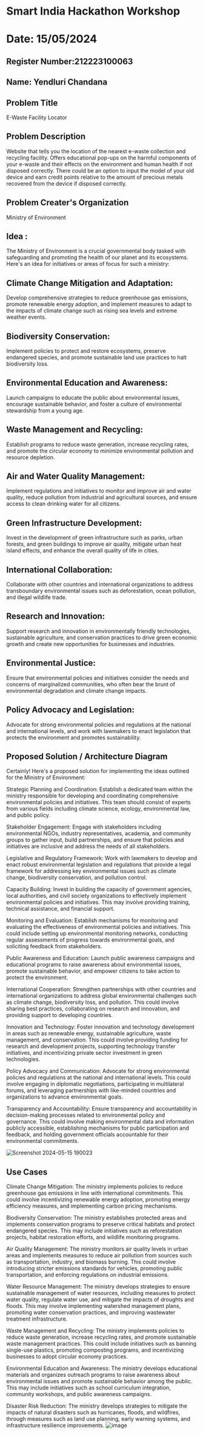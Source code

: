 # Smart India Hackathon Workshop
# Date: 15/05/2024
## Register Number:212223100063
## Name: Yendluri Chandana
## Problem Title
E-Waste Facility Locator
## Problem Description
Website that tells you the location of the nearest e-waste collection and recycling facility. Offers educational pop-ups on the harmful components of your e-waste and their effects on the environment and human health if not disposed correctly. There could be an option to input the model of your old device and earn credit points relative to the amount of precious metals recovered from the device if disposed correctly.
## Problem Creater's Organization
Ministry of Environment

## Idea :
The Ministry of Environment is a crucial governmental body tasked with safeguarding and promoting the health of our planet and its ecosystems. Here's an idea for initiatives or areas of focus for such a ministry:

## Climate Change Mitigation and Adaptation: 
Develop comprehensive strategies to reduce greenhouse gas emissions, promote renewable energy adoption, and implement measures to adapt to the impacts of climate change such as rising sea levels and extreme weather events.

## Biodiversity Conservation:
Implement policies to protect and restore ecosystems, preserve endangered species, and promote sustainable land use practices to halt biodiversity loss.

## Environmental Education and Awareness:
Launch campaigns to educate the public about environmental issues, encourage sustainable behavior, and foster a culture of environmental stewardship from a young age.

## Waste Management and Recycling: 
Establish programs to reduce waste generation, increase recycling rates, and promote the circular economy to minimize environmental pollution and resource depletion.

## Air and Water Quality Management: 
Implement regulations and initiatives to monitor and improve air and water quality, reduce pollution from industrial and agricultural sources, and ensure access to clean drinking water for all citizens.

## Green Infrastructure Development:
Invest in the development of green infrastructure such as parks, urban forests, and green buildings to improve air quality, mitigate urban heat island effects, and enhance the overall quality of life in cities.

## International Collaboration:
Collaborate with other countries and international organizations to address transboundary environmental issues such as deforestation, ocean pollution, and illegal wildlife trade.

## Research and Innovation:
Support research and innovation in environmentally friendly technologies, sustainable agriculture, and conservation practices to drive green economic growth and create new opportunities for businesses and industries.

## Environmental Justice: 
Ensure that environmental policies and initiatives consider the needs and concerns of marginalized communities, who often bear the brunt of environmental degradation and climate change impacts.

## Policy Advocacy and Legislation:
Advocate for strong environmental policies and regulations at the national and international levels, and work with lawmakers to enact legislation that protects the environment and promotes sustainability.



## Proposed Solution / Architecture Diagram
Certainly! Here's a proposed solution for implementing the ideas outlined for the Ministry of Environment:

Strategic Planning and Coordination: Establish a dedicated team within the ministry responsible for developing and coordinating comprehensive environmental policies and initiatives. This team should consist of experts from various fields including climate science, ecology, environmental law, and public policy.

Stakeholder Engagement: Engage with stakeholders including environmental NGOs, industry representatives, academia, and community groups to gather input, build partnerships, and ensure that policies and initiatives are inclusive and address the needs of all stakeholders.

Legislative and Regulatory Framework: Work with lawmakers to develop and enact robust environmental legislation and regulations that provide a legal framework for addressing key environmental issues such as climate change, biodiversity conservation, and pollution control.

Capacity Building: Invest in building the capacity of government agencies, local authorities, and civil society organizations to effectively implement environmental policies and initiatives. This may involve providing training, technical assistance, and financial support.

Monitoring and Evaluation: Establish mechanisms for monitoring and evaluating the effectiveness of environmental policies and initiatives. This could include setting up environmental monitoring networks, conducting regular assessments of progress towards environmental goals, and soliciting feedback from stakeholders.

Public Awareness and Education: Launch public awareness campaigns and educational programs to raise awareness about environmental issues, promote sustainable behavior, and empower citizens to take action to protect the environment.

International Cooperation: Strengthen partnerships with other countries and international organizations to address global environmental challenges such as climate change, biodiversity loss, and pollution. This could involve sharing best practices, collaborating on research and innovation, and providing support to developing countries.

Innovation and Technology: Foster innovation and technology development in areas such as renewable energy, sustainable agriculture, waste management, and conservation. This could involve providing funding for research and development projects, supporting technology transfer initiatives, and incentivizing private sector investment in green technologies.

Policy Advocacy and Communication: Advocate for strong environmental policies and regulations at the national and international levels. This could involve engaging in diplomatic negotiations, participating in multilateral forums, and leveraging partnerships with like-minded countries and organizations to advance environmental goals.

Transparency and Accountability: Ensure transparency and accountability in decision-making processes related to environmental policy and governance. This could involve making environmental data and information publicly accessible, establishing mechanisms for public participation and feedback, and holding government officials accountable for their environmental commitments.
           
![Screenshot 2024-05-15 190023](https://github.com/YendluriChandana/SIHPS/assets/139842204/8c37f1a1-21fa-40ab-a90e-117ec594048b)

## Use Cases
Climate Change Mitigation: The ministry implements policies to reduce greenhouse gas emissions in line with international commitments. This could involve incentivizing renewable energy adoption, promoting energy efficiency measures, and implementing carbon pricing mechanisms.

Biodiversity Conservation: The ministry establishes protected areas and implements conservation programs to preserve critical habitats and protect endangered species. This may include initiatives such as reforestation projects, habitat restoration efforts, and wildlife monitoring programs.

Air Quality Management: The ministry monitors air quality levels in urban areas and implements measures to reduce air pollution from sources such as transportation, industry, and biomass burning. This could involve introducing stricter emissions standards for vehicles, promoting public transportation, and enforcing regulations on industrial emissions.

Water Resource Management: The ministry develops strategies to ensure sustainable management of water resources, including measures to protect water quality, regulate water use, and mitigate the impacts of droughts and floods. This may involve implementing watershed management plans, promoting water conservation practices, and improving wastewater treatment infrastructure.

Waste Management and Recycling: The ministry implements policies to reduce waste generation, increase recycling rates, and promote sustainable waste management practices. This could include initiatives such as banning single-use plastics, promoting composting programs, and incentivizing businesses to adopt circular economy practices.

Environmental Education and Awareness: The ministry develops educational materials and organizes outreach programs to raise awareness about environmental issues and promote sustainable behavior among the public. This may include initiatives such as school curriculum integration, community workshops, and public awareness campaigns.

Disaster Risk Reduction: The ministry develops strategies to mitigate the impacts of natural disasters such as hurricanes, floods, and wildfires, through measures such as land use planning, early warning systems, and infrastructure resilience improvements.
![image](https://github.com/YendluriChandana/SIHPS/assets/139842204/d7f3d55b-ba18-4703-aa42-0fb01bdded7b)


